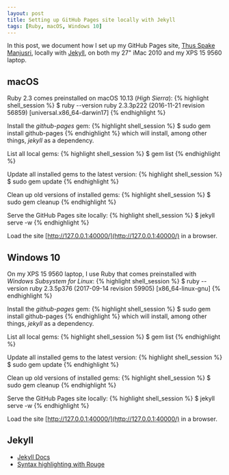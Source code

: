```yaml
---
layout: post
title: Setting up GitHub Pages site locally with Jekyll
tags: [Ruby, macOS, Windows 10]
---
```


In this post, we document how I set up my GitHub Pages site, [Thus Spake Manjusri](http://manjusri.ucsc.edu/), locally with [Jekyll](https://jekyllrb.com/), on both my 27" iMac 2010 and my XPS 15 9560 laptop.<!-- more -->

## macOS
Ruby 2.3 comes preinstalled on macOS 10.13 (*High Sierra*):
{% highlight shell_session %}
$ ruby --version
ruby 2.3.3p222 (2016-11-21 revision 56859) [universal.x86_64-darwin17]
{% endhighlight %}

Install the *github-pages* gem:
{% highlight shell_session %}
$ sudo gem install github-pages
{% endhighlight %}
which will install, among other things, *jekyll* as a dependency.

List all local gems:
{% highlight shell_session %}
$ gem list
{% endhighlight %}

Update all installed gems to the latest version:
{% highlight shell_session %}
$ sudo gem update
{% endhighlight %}

Clean up old versions of installed gems:
{% highlight shell_session %}
$ sudo gem cleanup
{% endhighlight %}

Serve the GitHub Pages site locally:
{% highlight shell_session %}
$ jekyll serve -w
{% endhighlight %}

Load the site [http://127.0.0.1:40000/](http://127.0.0.1:40000/) in a browser.

## Windows 10
On my XPS 15 9560 laptop, I use Ruby that comes preinstalled with *Windows Subsystem for Linux*:
{% highlight shell_session %}
$ ruby --version
ruby 2.3.5p376 (2017-09-14 revision 59905) [x86_64-linux-gnu]
{% endhighlight %}

Install the *github-pages* gem:
{% highlight shell_session %}
$ sudo gem install github-pages
{% endhighlight %}
which will install, among other things, *jekyll* as a dependency.

List all local gems:
{% highlight shell_session %}
$ gem list
{% endhighlight %}

Update all installed gems to the latest version:
{% highlight shell_session %}
$ sudo gem update
{% endhighlight %}

Clean up old versions of installed gems:
{% highlight shell_session %}
$ sudo gem cleanup
{% endhighlight %}

Serve the GitHub Pages site locally:
{% highlight shell_session %}
$ jekyll serve -w
{% endhighlight %}

Load the site [http://127.0.0.1:40000/](http://127.0.0.1:40000/) in a browser.

## Jekyll
* [Jekyll Docs](https://jekyllrb.com/docs/home/)
* [Syntax highlighting with Rouge](https://github.com/jneen/rouge/wiki/List-of-supported-languages-and-lexers)
